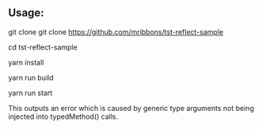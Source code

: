 Usage:
-----
git clone git clone https://github.com/mribbons/tst-reflect-sample

cd tst-reflect-sample

yarn install

yarn run build

yarn run start 

This outputs an error which is caused by generic type arguments not being injected into typedMethod<T>() calls.
